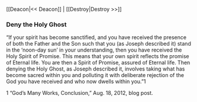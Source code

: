 [[Deacon|<< Deacon]]  |  [[Destroy|Destroy >>]]

### Deny the Holy Ghost
“If your spirit has become sanctified, and you have received the presence of both the Father and the Son such that you (as Joseph described it) stand in the ‘noon-day sun’ in your understanding, then you have received the Holy Spirit of Promise. This means that your own spirit reflects the promise of Eternal life. You are then a Spirit of Promise, assured of Eternal life. Then denying the Holy Ghost, as Joseph described it, involves taking what has become sacred within you and polluting it with deliberate rejection of the God you have received and who now dwells within you.”1



1 “God’s Many Works, Conclusion,” Aug. 18, 2012, blog post.
